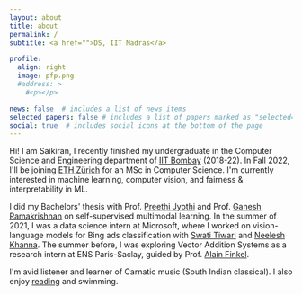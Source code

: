 ```yaml
---
layout: about
title: about
permalink: /
subtitle: <a href="">DS, IIT Madras</a>

profile:
  align: right
  image: pfp.png
  #address: >
    #<p></p>

news: false  # includes a list of news items
selected_papers: false # includes a list of papers marked as "selected={true}"
social: true  # includes social icons at the bottom of the page
---
```


Hi! I am Saikiran, I recently finished my undergraduate in the Computer Science and Engineering department of [IIT Bombay](https://www.cse.iitb.ac.in/) (2018-22). 
In Fall 2022, I'll be joining [ETH Zürich](https://inf.ethz.ch/) for an MSc in Computer Science. 
I'm currently interested in machine learning, computer vision, and fairness & interpretability in ML.

I did my Bachelors' thesis with Prof. [Preethi Jyothi](https://www.cse.iitb.ac.in/~pjyothi/) and Prof. [Ganesh Ramakrishnan](https://www.cse.iitb.ac.in/~ganesh/) on self-supervised multimodal learning. 
In the summer of 2021, I was a data science intern at Microsoft, where I worked on vision-language models for Bing ads classification with [Swati Tiwari](https://www.linkedin.com/in/swati-tiwari-1805/) and [Neelesh Khanna](https://www.linkedin.com/in/nekhanna/).
The summer before, I was exploring Vector Addition Systems as a research intern at ENS Paris-Saclay, guided by Prof. [Alain Finkel](http://www.lsv.fr/~finkel/). 

I'm avid listener and learner of Carnatic music (South Indian classical). I also enjoy [reading](https://www.goodreads.com/skeleton-detective) and swimming. 

<!-- Write your biography here. Tell the world about yourself. Link to your favorite [subreddit](http://reddit.com). You can put a picture in, too. The code is already in, just name your picture `prof_pic.jpg` and put it in the `img/` folder.

Put your address / P.O. box / other info right below your picture. You can also disable any these elements by editing `profile` property of the YAML header of your `_pages/about.md`. Edit `_bibliography/papers.bib` and Jekyll will render your [publications page](/al-folio/publications/) automatically.

Link to your social media connections, too. This theme is set up to use [Font Awesome icons](http://fortawesome.github.io/Font-Awesome/) and [Academicons](https://jpswalsh.github.io/academicons/), like the ones below. Add your Facebook, Twitter, LinkedIn, Google Scholar, or just disable all of them. -->
